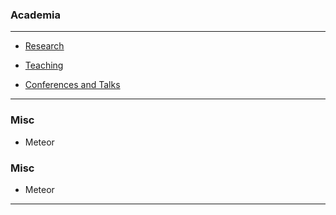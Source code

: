 ### Academia
---
* [Research](/Research)

* [Teaching](/Teaching)

* [Conferences and Talks](/Conferences)

---

### Misc

* Meteor 


### Misc

* Meteor 
---

